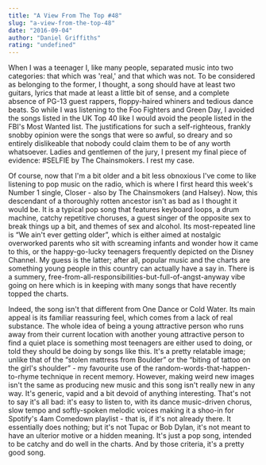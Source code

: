 ```yaml
---
title: "A View From The Top #48"
slug: "a-view-from-the-top-48"
date: "2016-09-04"
author: "Daniel Griffiths"
rating: "undefined"
---
```


When I was a teenager I, like many people, separated music into two categories: that which was 'real,' and that which was not. To be considered as belonging to the former, I thought, a song should have at least two guitars, lyrics that made at least a little bit of sense, and a complete absence of PG-13 guest rappers, floppy-haired whiners and tedious dance beats. So while I was listening to the Foo Fighters and Green Day, I avoided the songs listed in the UK Top 40 like I would avoid the people listed in the FBI's Most Wanted list. The justifications for such a self-righteous, frankly snobby opinion were the songs that were so awful, so dreary and so entirely dislikeable that nobody could claim them to be of any worth whatsoever. Ladies and gentlemen of the jury, I present my final piece of evidence: #SELFIE by The Chainsmokers. I rest my case.

Of course, now that I'm a bit older and a bit less obnoxious I've come to like listening to pop music on the radio, which is where I first heard this week's Number 1 single, Closer - also by The Chainsmokers (and Halsey). Now, this descendant of a thoroughly rotten ancestor isn't as bad as I thought it would be. It is a typical pop song that features keyboard loops, a drum machine, catchy repetitive choruses, a guest singer of the opposite sex to break things up a bit, and themes of sex and alcohol. Its most-repeated line is “We ain't ever getting older”, which is either aimed at nostalgic overworked parents who sit with screaming infants and wonder how it came to this, or the happy-go-lucky teenagers frequently depicted on the Disney Channel. My guess is the latter; after all, popular music and the charts are something young people in this country can actually have a say in. There is a summery, free-from-all-responsibilities-but-full-of-angst-anyway vibe going on here which is in keeping with many songs that have recently topped the charts.

Indeed, the song isn't that different from One Dance or Cold Water. Its main appeal is its familiar reassuring feel, which comes from a lack of real substance. The whole idea of being a young attractive person who runs away from their current location with another young attractive person to find a quiet place is something most teenagers are either used to doing, or told they should be doing by songs like this. It's a pretty relatable image; unlike that of the “stolen mattress from Boulder” or the “biting of tattoo on the girl's shoulder” - my favourite use of the random-words-that-happen-to-rhyme technique in recent memory. However, making weird new images isn't the same as producing new music and this song isn't really new in any way. It's generic, vapid and a bit devoid of anything interesting. That's not to say it's all bad: it's easy to listen to, with its dance music-driven chorus, slow tempo and softly-spoken melodic voices making it a shoo-in for Spotify's 4am Comedown playlist - that is, if it's not already there. It essentially does nothing; but it's not Tupac or Bob Dylan, it's not meant to have an ulterior motive or a hidden meaning. It's just a pop song, intended to be catchy and do well in the charts. And by those criteria, it's a pretty good song.
